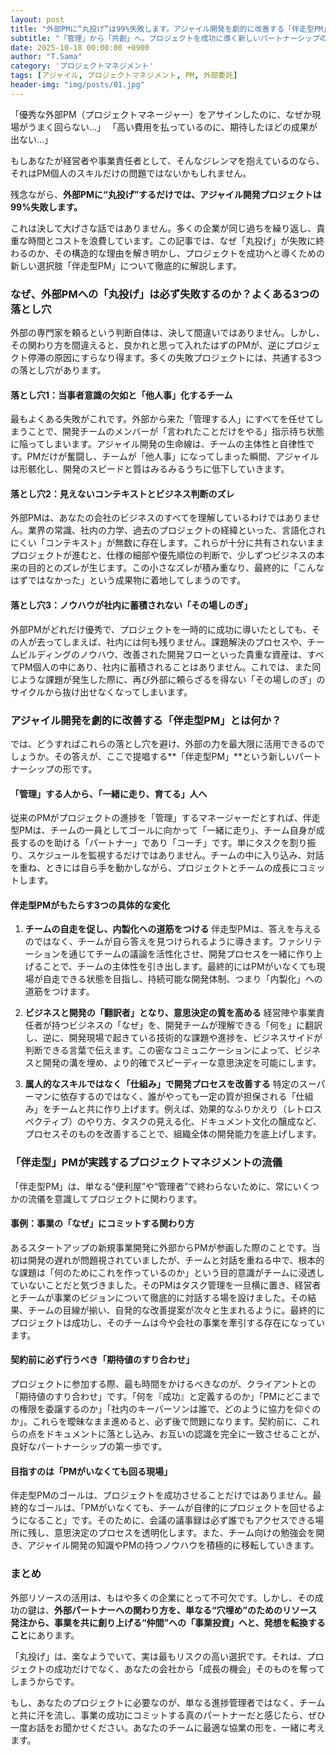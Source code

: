 ```yaml
---
layout: post
title: "外部PMに“丸投げ”は99%失敗します。アジャイル開発を劇的に改善する「伴走型PM」という選択肢"
subtitle: "「管理」から「共創」へ。プロジェクトを成功に導く新しいパートナーシップの形"
date: 2025-10-18 00:00:00 +0900
author: "T.Sama"
category: 'プロジェクトマネジメント'
tags: [アジャイル, プロジェクトマネジメント, PM, 外部委託]
header-img: "img/posts/01.jpg"
---
```


「優秀な外部PM（プロジェクトマネージャー）をアサインしたのに、なぜか現場がうまく回らない…」
「高い費用を払っているのに、期待したほどの成果が出ない…」

もしあなたが経営者や事業責任者として、そんなジレンマを抱えているのなら、それはPM個人のスキルだけの問題ではないかもしれません。

残念ながら、**外部PMに“丸投げ”するだけでは、アジャイル開発プロジェクトは99%失敗します。**

これは決して大げさな話ではありません。多くの企業が同じ過ちを繰り返し、貴重な時間とコストを浪費しています。この記事では、なぜ「丸投げ」が失敗に終わるのか、その構造的な理由を解き明かし、プロジェクトを成功へと導くための新しい選択肢「伴走型PM」について徹底的に解説します。

<!-- more -->

### なぜ、外部PMへの「丸投げ」は必ず失敗するのか？よくある3つの落とし穴

外部の専門家を頼るという判断自体は、決して間違いではありません。しかし、その関わり方を間違えると、良かれと思って入れたはずのPMが、逆にプロジェクト停滞の原因にすらなり得ます。多くの失敗プロジェクトには、共通する3つの落とし穴があります。

#### 落とし穴1：当事者意識の欠如と「他人事」化するチーム

最もよくある失敗がこれです。外部から来た「管理する人」にすべてを任せてしまうことで、開発チームのメンバーが「言われたことだけをやる」指示待ち状態に陥ってしまいます。アジャイル開発の生命線は、チームの主体性と自律性です。PMだけが奮闘し、チームが「他人事」になってしまった瞬間、アジャイルは形骸化し、開発のスピードと質はみるみるうちに低下していきます。

#### 落とし穴2：見えないコンテキストとビジネス判断のズレ

外部PMは、あなたの会社のビジネスのすべてを理解しているわけではありません。業界の常識、社内の力学、過去のプロジェクトの経緯といった、言語化されにくい「コンテキスト」が無数に存在します。これらが十分に共有されないままプロジェクトが進むと、仕様の細部や優先順位の判断で、少しずつビジネスの本来の目的とのズレが生じます。この小さなズレが積み重なり、最終的に「こんなはずではなかった」という成果物に着地してしまうのです。

#### 落とし穴3：ノウハウが社内に蓄積されない「その場しのぎ」

外部PMがどれだけ優秀で、プロジェクトを一時的に成功に導いたとしても、その人が去ってしまえば、社内には何も残りません。課題解決のプロセスや、チームビルディングのノウハウ、改善された開発フローといった貴重な資産は、すべてPM個人の中にあり、社内に蓄積されることはありません。これでは、また同じような課題が発生した際に、再び外部に頼らざるを得ない「その場しのぎ」のサイクルから抜け出せなくなってしまいます。

### アジャイル開発を劇的に改善する「伴走型PM」とは何か？

では、どうすればこれらの落とし穴を避け、外部の力を最大限に活用できるのでしょうか。その答えが、ここで提唱する**「伴走型PM」**という新しいパートナーシップの形です。

#### 「管理」する人から、「一緒に走り、育てる」人へ

従来のPMがプロジェクトの進捗を「管理」するマネージャーだとすれば、伴走型PMは、チームの一員としてゴールに向かって「一緒に走り」、チーム自身が成長するのを助ける「パートナー」であり「コーチ」です。単にタスクを割り振り、スケジュールを監視するだけではありません。チームの中に入り込み、対話を重ね、ときには自ら手を動かしながら、プロジェクトとチームの成長にコミットします。

#### 伴走型PMがもたらす3つの具体的な変化

1.  **チームの自走を促し、内製化への道筋をつける**
    伴走型PMは、答えを与えるのではなく、チームが自ら答えを見つけられるように導きます。ファシリテーションを通じてチームの議論を活性化させ、開発プロセスを一緒に作り上げることで、チームの主体性を引き出します。最終的にはPMがいなくても現場が自走できる状態を目指し、持続可能な開発体制、つまり「内製化」への道筋をつけます。

2.  **ビジネスと開発の「翻訳者」となり、意思決定の質を高める**
    経営陣や事業責任者が持つビジネスの「なぜ」を、開発チームが理解できる「何を」に翻訳し、逆に、開発現場で起きている技術的な課題や進捗を、ビジネスサイドが判断できる言葉で伝えます。この密なコミュニケーションによって、ビジネスと開発の溝を埋め、より的確でスピーディーな意思決定を可能にします。

3.  **属人的なスキルではなく「仕組み」で開発プロセスを改善する**
    特定のスーパーマンに依存するのではなく、誰がやっても一定の質が担保される「仕組み」をチームと共に作り上げます。例えば、効果的なふりかえり（レトロスペクティブ）のやり方、タスクの見える化、ドキュメント文化の醸成など、プロセスそのものを改善することで、組織全体の開発能力を底上げします。

### 「伴走型」PMが実践するプロジェクトマネジメントの流儀

「伴走型PM」は、単なる“便利屋”や“管理者”で終わらないために、常にいくつかの流儀を意識してプロジェクトに関わります。

#### 事例：事業の「なぜ」にコミットする関わり方

あるスタートアップの新規事業開発に外部からPMが参画した際のことです。当初は開発の遅れが問題視されていましたが、チームと対話を重ねる中で、根本的な課題は「何のためにこれを作っているのか」という目的意識がチームに浸透していないことだと気づきました。そのPMはタスク管理を一旦横に置き、経営者とチームが事業のビジョンについて徹底的に対話する場を設けました。その結果、チームの目線が揃い、自発的な改善提案が次々と生まれるように。最終的にプロジェクトは成功し、そのチームは今や会社の事業を牽引する存在になっています。

#### 契約前に必ず行うべき「期待値のすり合わせ」

プロジェクトに参加する際、最も時間をかけるべきなのが、クライアントとの「期待値のすり合わせ」です。「何を『成功』と定義するのか」「PMにどこまでの権限を委譲するのか」「社内のキーパーソンは誰で、どのように協力を仰ぐのか」。これらを曖昧なまま進めると、必ず後で問題になります。契約前に、これらの点をドキュメントに落とし込み、お互いの認識を完全に一致させることが、良好なパートナーシップの第一歩です。

#### 目指すのは「PMがいなくても回る現場」

伴走型PMのゴールは、プロジェクトを成功させることだけではありません。最終的なゴールは、「PMがいなくても、チームが自律的にプロジェクトを回せるようになること」です。そのために、会議の議事録は必ず誰でもアクセスできる場所に残し、意思決定のプロセスを透明化します。また、チーム向けの勉強会を開き、アジャイル開発の知識やPMの持つノウハウを積極的に移転していきます。

### まとめ

外部リソースの活用は、もはや多くの企業にとって不可欠です。しかし、その成功の鍵は、**外部パートナーへの関わり方を、単なる“穴埋め”のためのリソース発注から、事業を共に創り上げる“仲間”への「事業投資」へと、発想を転換すること**にあります。

「丸投げ」は、楽なようでいて、実は最もリスクの高い選択です。それは、プロジェクトの成功だけでなく、あなたの会社から「成長の機会」そのものを奪ってしまうからです。

もし、あなたのプロジェクトに必要なのが、単なる進捗管理者ではなく、チームと共に汗を流し、事業の成功にコミットする真のパートナーだと感じたら、ぜひ一度お話をお聞かせください。あなたのチームに最適な協業の形を、一緒に考えます。
